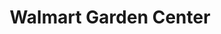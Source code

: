 ---
title: "Walmart Garden Center"
url: /san-tan-valley/walmart-garden-center/
shop: Garten-Center
---